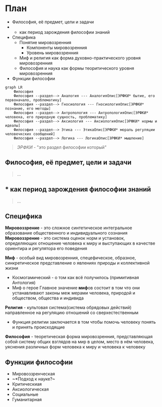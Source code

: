 # План
* Философия, её предмет, цели и задачи
* * как период зарождения философии знаний
* Специфика
	* Понятие мировозренния
		* Компоненты мировозренния
		* Уровень мировозренния
	* Миф и религия как форма духовно-практического уровня мировозренния
	* Философия и наука как формы теоритического уровня мировозренния
* Функции философии


```mermaid
graph LR
	Философия
	Философия --раздел--> Аналогия --- АналогияОпис[ЭРФКИ* бытие, его первоначало, проблематику]
	Философия --раздел--> Гносиология --- ГносиологияОпис[ЭРФКИ* познание, его методы]
	Философия --раздел--> Антропология --- АнтропологияОпис[ЭРФКИ* человека, его природную сущность, проблематику]
	Философия --раздел--> Аксиология --- АксиологияОпис[ЭРФКИ* нормы и идеалы]
	Философия --раздел--> Этика --- ЭтикаОпис[ЭРФКИ* мораль регуляции человечкских сообщений]
	Философия --раздел--> Логика --- ЛогикаОпис[ЭРФКИ* мышление]
```
> *ЭРФКИ* - "это раздел философии который"

## Философия, её предмет, цели и задачи
> ...
## * как период зарождения философии знаний
> ...
## Специфика

**Мировоззрение** - это сложное синтетическое интегральное образование общественного и индивидуального сознания
**Мировоззрение** - это система оценок норм и установок, определяющих отношение человека к миру и выступающих в качестве ориентира и регулятора его поведения

**Миф** - особый вид мировозренния, спецефическое, образное, синкретическое представление о явлениях природы и коллективной жизни
* Космогамический - о том как всё получилось (примитивная Антология)
* Миф о герое
Главное значение **миф**ов состоит в том что они устанавливают законы меж мерами человека, природой и обществом, общества и индивида

**Религия** - культовая система(система обрядовых действий) направленное на регуляцию отношений со сверхестественным
* Функция религии заключается в том чтобы помочь человеку понять и принять происходящие

**Философия** - теоретическая форма мировозренния, представляющая собой систему общих взглядов на мир в целом, место в нём человека, уяснения различных форм человека к миру и человека к человеку
 
## Функции философии
* Мировоззренческая
* ~*Подход к науке?~
* Критическиая
* Аксиологическая
* Социальные
* Гуманитарная

